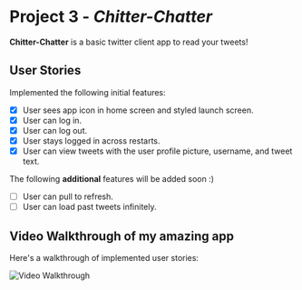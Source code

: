 # Project 3 - *Chitter-Chatter*

**Chitter-Chatter** is a basic twitter client app to read your tweets! 

## User Stories

Implemented the following initial features:

- [x] User sees app icon in home screen and styled launch screen.
- [x] User can log in. 
- [x] User can log out. 
- [x] User stays logged in across restarts.
- [x] User can view tweets with the user profile picture, username, and tweet text. 

The following **additional** features will be added soon :)

- [ ] User can pull to refresh. 
- [ ] User can load past tweets infinitely. 

## Video Walkthrough of my amazing app 

Here's a walkthrough of implemented user stories:

<img src='https://media.giphy.com/media/UmjNWkv5MLJQUXiVVj/giphy.gif' title='Video Walkthrough' width='' alt='Video Walkthrough' />


